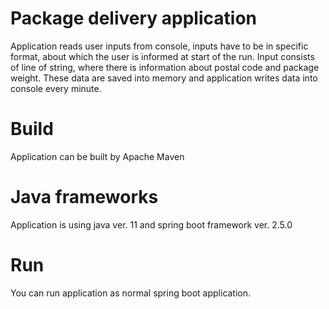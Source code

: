 Package delivery application
=============================
Application reads user inputs from console, inputs have to be in specific format, about which the user is informed
at start of the run. Input consists of line of string, where there is information about postal code
and package weight. These data are saved into memory and application writes data into console every minute. 

Build
=============================
Application can be built by Apache Maven

Java frameworks
=============================
Application is using java ver. 11 and spring boot framework ver. 2.5.0

Run
=============================
You can run application as normal spring boot application.